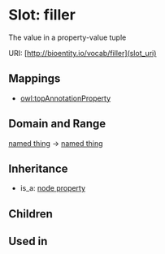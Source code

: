 # Slot: filler


The value in a property-value tuple

URI: [http://bioentity.io/vocab/filler](slot_uri)
## Mappings

 * [owl:topAnnotationProperty](http://purl.obolibrary.org/obo/owl_topAnnotationProperty)
## Domain and Range

[named thing](NamedThing.md) -> [named thing](NamedThing.md)
## Inheritance

 *  is_a: [node property](node_property.md)
## Children

## Used in

